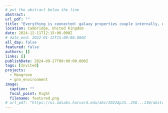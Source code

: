 ```yaml
---
# put the abstract below the line
abstract: 
url_pdf: ""
title: "Everything is connected: galaxy properties couple internally, environmentally, and historically @Cambridge"
location: Cambridge, United Kingdom
date: 2024-12-11T12:15:00.000Z
# date_end: 2022-01-12T15:00:00.000Z
all_day: false
featured: false
authors: []
links: []
publishDate: 2024-09-27T00:00:00.000Z
tags: [Invited]
projects:
  - Mangrove
  - gnn_environment
image:
  caption: ""
  focal_point: Right
  filename: featured.png
# url_pdf: "https://ui.adsabs.harvard.edu/abs/2022ApJS..258...11W/abstract"
---
```


